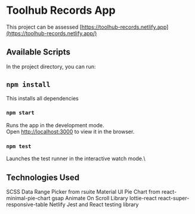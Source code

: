# Toolhub Records App

This project can be assessed [https://toolhub-records.netlify.app](https://toolhub-records.netlify.app/)

## Available Scripts

In the project directory, you can run:

## `npm install`

This installs all dependencies

### `npm start`

Runs the app in the development mode.\
Open [http://localhost:3000](http://localhost:3000) to view it in the browser.

### `npm test`

Launches the test runner in the interactive watch mode.\

## Technologies Used

SCSS
Data Range Picker from rsuite
Material UI
Pie Chart from react-minimal-pie-chart
gsap
Animate On Scroll Library
lottie-react
react-super-responsive-table
Netlify
Jest and React testing library
